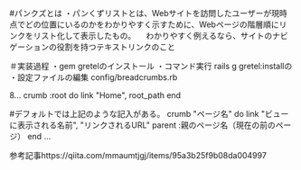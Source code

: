 #パンクズとは
・パンくずリストとは、Webサイトを訪問したユーザーが現時点でどの位置にいるのかをわかりやすく示すために、Webページの階層順にリンクをリスト化して表示したもの。
　わかりやすく例えるなら、サイトのナビゲーションの役割を持つテキストリンクのこと

＃実装過程
・gem gretelのインストール
・コマンド実行 rails g gretel:installの
・設定ファイルの編集 config/breadcrumbs.rb

8...
crumb :root do
  link "Home", root_path
end

#デフォルトでは上記のような記入がある。
crumb "ページ名" do
  link "ビューに表示される名前", "リンクされるURL"
  parent :親のページ名（現在の前のページ）
end
...

参考記事https://qiita.com/mmaumtjgj/items/95a3b25f9b08da004997
